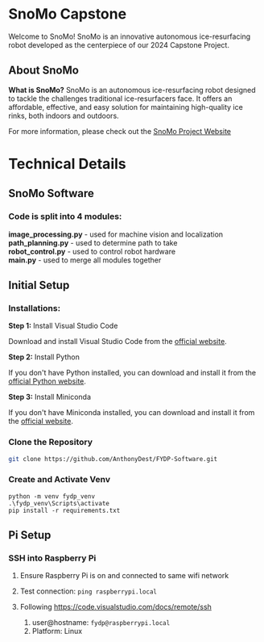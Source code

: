 # SnoMo Capstone

Welcome to SnoMo! SnoMo is an innovative autonomous ice-resurfacing robot developed as the centerpiece of our 2024 Capstone Project.

## About SnoMo
**What is SnoMo?** SnoMo is an autonomous ice-resurfacing robot designed to tackle the challenges traditional ice-resurfacers face. It offers an affordable, effective, and easy solution for maintaining high-quality ice rinks, both indoors and outdoors.

For more information, please check out the [SnoMo Project Website](https://24capstone.wixsite.com/my-site-1)

# Technical Details

## SnoMo Software

### Code is split into 4 modules:  
**image_processing.py**   - used for machine vision and localization  
**path_planning.py**     - used to determine path to take  
**robot_control.py**      - used to control robot hardware  
**main.py**               - used to merge all modules together  

## Initial Setup

### Installations:

**Step 1:** Install Visual Studio Code

Download and install Visual Studio Code from the [official website](https://code.visualstudio.com/download).

**Step 2:** Install Python

If you don't have Python installed, you can download and install it from the [official Python website](https://www.python.org/downloads/).

**Step 3:** Install Miniconda

If you don't have Miniconda installed, you can download and install it from the [official website](https://docs.conda.io/en/latest/miniconda.html).

### Clone the Repository

```bash
git clone https://github.com/AnthonyDest/FYDP-Software.git
```

### Create and Activate Venv
```
python -m venv fydp_venv
.\fydp_venv\Scripts\activate
pip install -r requirements.txt
```

## Pi Setup

### SSH into Raspberry Pi

1. Ensure Raspberry Pi is on and connected to same wifi network
1. Test connection: ```ping raspberrypi.local```

1. Following https://code.visualstudio.com/docs/remote/ssh
    1. user@hostname: ```fydp@raspberrypi.local```  
    1. Platform: Linux

